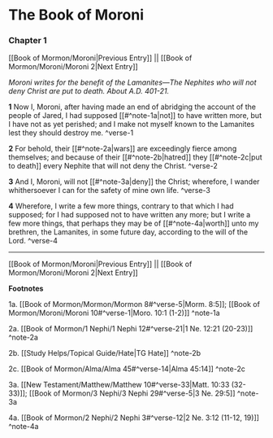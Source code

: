 # The Book of Moroni

### Chapter 1

[[Book of Mormon/Moroni|Previous Entry]]  ||  [[Book of Mormon/Moroni/Moroni 2|Next Entry]]

*Moroni writes for the benefit of the Lamanites—The Nephites who will not deny Christ are put to death. About A.D. 401-21.*

**1**  Now I, Moroni, after having made an end of abridging the account of the people of Jared, I had supposed [[#^note-1a|not]] to have written more, but I have not as yet perished; and I make not myself known to the Lamanites lest they should destroy me. ^verse-1

**2**  For behold, their [[#^note-2a|wars]] are exceedingly fierce among themselves; and because of their [[#^note-2b|hatred]] they [[#^note-2c|put to death]] every Nephite that will not deny the Christ. ^verse-2

**3**  And I, Moroni, will not [[#^note-3a|deny]] the Christ; wherefore, I wander whithersoever I can for the safety of mine own life. ^verse-3

**4**  Wherefore, I write a few more things, contrary to that which I had supposed; for I had supposed not to have written any more; but I write a few more things, that perhaps they may be of [[#^note-4a|worth]] unto my brethren, the Lamanites, in some future day, according to the will of the Lord. ^verse-4


---
[[Book of Mormon/Moroni|Previous Entry]]  ||  [[Book of Mormon/Moroni/Moroni 2|Next Entry]]


**Footnotes**


1a. [[Book of Mormon/Mormon/Mormon 8#^verse-5|Morm. 8:5]]; [[Book of Mormon/Moroni/Moroni 10#^verse-1|Moro. 10:1 (1-2)]] ^note-1a

2a. [[Book of Mormon/1 Nephi/1 Nephi 12#^verse-21|1 Ne. 12:21 (20-23)]] ^note-2a

2b. [[Study Helps/Topical Guide/Hate|TG Hate]] ^note-2b

2c. [[Book of Mormon/Alma/Alma 45#^verse-14|Alma 45:14]] ^note-2c

3a. [[New Testament/Matthew/Matthew 10#^verse-33|Matt. 10:33 (32-33)]]; [[Book of Mormon/3 Nephi/3 Nephi 29#^verse-5|3 Ne. 29:5]] ^note-3a

4a. [[Book of Mormon/2 Nephi/2 Nephi 3#^verse-12|2 Ne. 3:12 (11-12, 19)]] ^note-4a